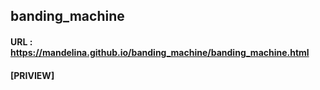 ## banding_machine 

#### URL : https://mandelina.github.io/banding_machine/banding_machine.html
#### [PRIVIEW]
